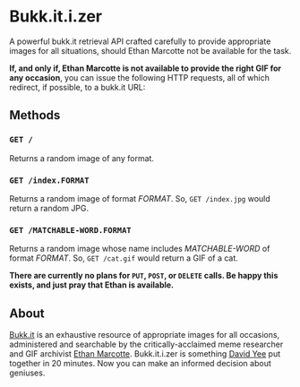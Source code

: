 # Bukk.it.i.zer

A powerful bukk.it retrieval API crafted carefully to provide appropriate images for all situations, should Ethan Marcotte not be available for the task.

**If, and only if, Ethan Marcotte is not available to provide the right GIF for any occasion**, you can issue the following HTTP requests, all of which redirect, if possible, to a bukk.it URL:

## Methods

### `GET /`

Returns a random image of any format.

### `GET /index.FORMAT`

Returns a random image of format _FORMAT_. So, `GET /index.jpg` would return a random JPG.

### `GET /MATCHABLE-WORD.FORMAT`

Returns a random image whose name includes _MATCHABLE-WORD_ of format _FORMAT_. So, `GET /cat.gif` would return a GIF of a cat.

**There are currently no plans for `PUT`, `POST`, or `DELETE` calls. Be happy this exists, and just pray that Ethan is available.**

## About

[Bukk.it](http://bukk.it) is an exhaustive resource of appropriate images for all occasions, administered and searchable by the critically-acclaimed meme researcher and GIF archivist [Ethan Marcotte](http://ethanmarcotte.com). Bukk.it.i.zer is something [David Yee](http://tangentialism.com) put together in 20 minutes. Now you can make an informed decision about geniuses.
